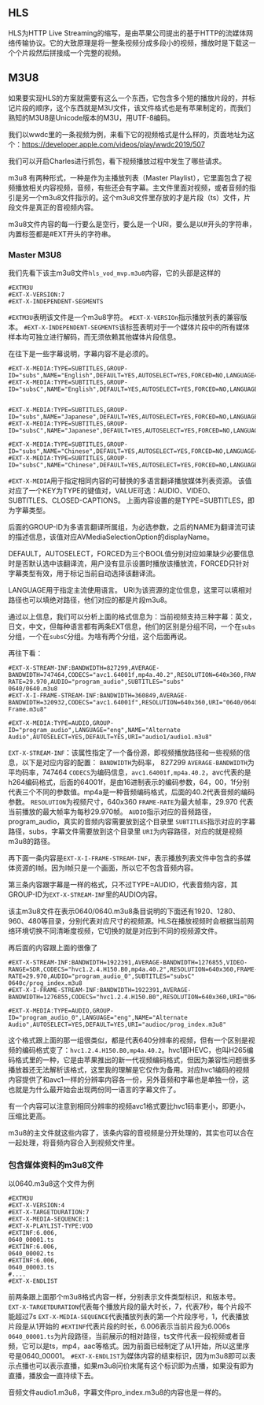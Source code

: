 ## HLS

HLS为HTTP Live Streaming的缩写，是由苹果公司提出的基于HTTP的流媒体网络传输协议。它的大致原理是将一整条视频分成多段小的视频，播放时是下载这一个个片段然后拼接成一个完整的视频。

## M3U8

如果要实现HLS的方案就需要有这么一个东西，它包含多个短的播放片段的，并标记片段的顺序，这个东西就是M3U文件，该文件格式也是有苹果制定的，而我们熟知的M3U8是Unicode版本的M3U，用UTF-8编码。

我们以wwdc里的一条视频为例，来看下它的视频格式是什么样的，页面地址为这个：https://developer.apple.com/videos/play/wwdc2019/507

我们可以开启Charles进行抓包，看下视频播放过程中发生了哪些请求。

m3u8 有两种形式，一种是作为主播放列表（Master Playlist），它里面包含了视频播放相关内容视频，音频，有些还会有字幕。主文件里面对视频，或者音频的指引是另一个m3u8文件指示的。这个m3u8文件里存放的才是片段（ts）文件，片段文件是真正的音视频内容。

m3u8文件内容的每一行要么是空行，要么是一个URI，要么是以#开头的字符串，内置标签都是#EXT开头的字符串。

### Master M3U8
我们先看下该主m3u8文件`hls_vod_mvp.m3u8`内容，它的头部是这样的

```
#EXTM3U
#EXT-X-VERSION:7
#EXT-X-INDEPENDENT-SEGMENTS
```
`#EXTM3U`表明该文件是一个m3u8字符。
`#EXT-X-VERSIOn`指示播放列表的兼容版本。
`#EXT-X-INDEPENDENT-SEGMENTS`该标签表明对于一个媒体片段中的所有媒体样本均可独立进行解码，而无须依赖其他媒体片段信息。

在往下是一些字幕说明，字幕内容不是必须的。
```
#EXT-X-MEDIA:TYPE=SUBTITLES,GROUP-ID="subs",NAME="English",DEFAULT=YES,AUTOSELECT=YES,FORCED=NO,LANGUAGE="eng",URI="subtitles/eng/prog_index.m3u8"
#EXT-X-MEDIA:TYPE=SUBTITLES,GROUP-ID="subsC",NAME="English",DEFAULT=YES,AUTOSELECT=YES,FORCED=NO,LANGUAGE="eng",URI="subtitles/engc/prog_index.m3u8"


#EXT-X-MEDIA:TYPE=SUBTITLES,GROUP-ID="subs",NAME="Japanese",DEFAULT=YES,AUTOSELECT=YES,FORCED=NO,LANGUAGE="jpn",URI="subtitles/jpn/prog_index.m3u8"
#EXT-X-MEDIA:TYPE=SUBTITLES,GROUP-ID="subsC",NAME="Japanese",DEFAULT=YES,AUTOSELECT=YES,FORCED=NO,LANGUAGE="jpn",URI="subtitles/jpnc/prog_index.m3u8"

#EXT-X-MEDIA:TYPE=SUBTITLES,GROUP-ID="subs",NAME="Chinese",DEFAULT=YES,AUTOSELECT=YES,FORCED=NO,LANGUAGE="zho",URI="subtitles/zho/prog_index.m3u8"
#EXT-X-MEDIA:TYPE=SUBTITLES,GROUP-ID="subsC",NAME="Chinese",DEFAULT=YES,AUTOSELECT=YES,FORCED=NO,LANGUAGE="zho",URI="subtitles/zhoc/prog_index.m3u8"
```

`#EXT-X-MEDIA`用于指定相同内容的可替换的多语言翻译播放媒体列表资源。
该值对应了一个KEY为TYPE的键值对，VALUE可选：AUDIO、VIDEO、SUBTITLES、CLOSED-CAPTIONS。
上面内容设置的是TYPE=SUBTITLES，即为字幕类型。

后面的GROUP-ID为多语言翻译所属组，为必选参数，之后的NAME为翻译流可读的描述信息，该值对应AVMediaSelectionOption的displayName。

DEFAULT，AUTOSELECT，FORCED为三个BOOL值分别对应如果缺少必要信息时是否默认选中该翻译流，用户没有显示设置时播放该播放流，FORCED只针对字幕类型有效，用于标记当前自动选择该翻译流。

LANGUAGE用于指定主流使用语言。
URI为该资源的定位信息，这里可以填相对路径也可以填绝对路径，他们对应的都是片段m3u8。

通过以上信息，我们可以分析上面的格式信息为：当前视频支持三种字幕：英文，日文，中文，但每种语言都有两条EXT信息，他们的区别是分组不同，一个在`subs`分组，一个在`subsC`分组。为啥有两个分组，这个后面再说。

再往下看：
```
#EXT-X-STREAM-INF:BANDWIDTH=827299,AVERAGE-BANDWIDTH=747464,CODECS="avc1.64001f,mp4a.40.2",RESOLUTION=640x360,FRAME-RATE=29.970,AUDIO="program_audio",SUBTITLES="subs"
0640/0640.m3u8
#EXT-X-I-FRAME-STREAM-INF:BANDWIDTH=360849,AVERAGE-BANDWIDTH=320932,CODECS="avc1.64001f",RESOLUTION=640x360,URI="0640/0640_I-Frame.m3u8"

#EXT-X-MEDIA:TYPE=AUDIO,GROUP-ID="program_audio",LANGUAGE="eng",NAME="Alternate Audio",AUTOSELECT=YES,DEFAULT=YES,URI="audio1/audio1.m3u8"
```
`EXT-X-STREAM-INF`：该属性指定了一个备份源，即视频播放路径和一些视频的信息，以下是对应内容的配置：
`BANDWIDTH`为码率， 827299
`AVERAGE-BANDWIDTH`为平均码率，747464
`CODECS`为编码信息，`avc1.64001f,mp4a.40.2`，avc代表的是h264编码格式，后面的64001f，是由16进制表示的编码参数，64，00，1f分别代表三个不同的参数值。mp4a是一种音频编码格式，后面的40.2代表音频的编码参数。
`RESOLUTION`为视频尺寸，640x360
`FRAME-RATE`为最大帧率，29.970 代表当前播放的最大帧率为每秒29.970帧。
`AUDIO`指示对应的音频路径，program_audio，真实的音频内容需要放到这个目录里
`SUBTITLES`指示对应的字幕路径，subs，字幕文件需要放到这个目录里
`URI`为内容路径，对应的就是视频m3u8的路径。

再下面一条内容是`EXT-X-I-FRAME-STREAM-INF`，表示播放列表文件中包含的多媒体资源的I帧。因为I帧只是一个画面，所以它不包含音频内容。

第三条内容跟字幕是一样的格式，只不过TYPE=AUDIO，代表音频内容，其GROUP-ID为`EXT-X-STREAM-INF`里的AUDIO内容。

该主m3u8文件在表示0640/0640.m3u8条目说明的下面还有1920、1280、960、480等目录，分别代表对应尺寸的视频源。HLS在播放视频时会根据当前网络环境切换不同清晰度视频，它切换的就是对应到不同的视频源文件。

再后面的内容跟上面的很像了
```
#EXT-X-STREAM-INF:BANDWIDTH=1922391,AVERAGE-BANDWIDTH=1276855,VIDEO-RANGE=SDR,CODECS="hvc1.2.4.H150.B0,mp4a.40.2",RESOLUTION=640x360,FRAME-RATE=29.970,AUDIO="program_audio_0",SUBTITLES="subsC"
0640c/prog_index.m3u8
#EXT-X-I-FRAME-STREAM-INF:BANDWIDTH=1922391,AVERAGE-BANDWIDTH=1276855,CODECS="hvc1.2.4.H150.B0",RESOLUTION=640x360,URI="0640c/iframe_index.m3u8"

#EXT-X-MEDIA:TYPE=AUDIO,GROUP-ID="program_audio_0",LANGUAGE="eng",NAME="Alternate Audio",AUTOSELECT=YES,DEFAULT=YES,URI="audioc/prog_index.m3u8"
```
这个格式跟上面的那一组很类似，都是代表640分辨率的视频，但有一个区别是视频的编码格式变了：`hvc1.2.4.H150.B0,mp4a.40.2`。hvc1即HEVC，也叫H265编码格式里的一种，它是由苹果推出的新一代视频编码格式，但因为兼容性问题很多播放器还无法解析该格式，这里我的理解是它仅作为备用。对应hvc1编码的视频内容提供了和avc1一样的分辨率内容各一份，另外音频和字幕也是单独一份，这也就是为什么最开始会出现两份同一语言的字幕文件了。

有一个内容可以注意到相同分辨率的视频avc1格式要比hvc1码率更小，即更小，压缩比更高。


m3u8的主文件就这些内容了，该条内容的音视频是分开处理的，其实也可以合在一起处理，将音频内容合入到视频文件里。

### 包含媒体资料的m3u8文件
以0640.m3u8这个文件为例
```
#EXTM3U
#EXT-X-VERSION:4
#EXT-X-TARGETDURATION:7
#EXT-X-MEDIA-SEQUENCE:1
#EXT-X-PLAYLIST-TYPE:VOD
#EXTINF:6.006,
0640_00001.ts
#EXTINF:6.006,
0640_00002.ts
#EXTINF:6.006,
0640_00003.ts
#....
#EXT-X-ENDLIST
```
前两条跟上面那个m3u8格式内容一样，分别表示文件类型标识，和版本号。
`EXT-X-TARGETDURATION`代表每个播放片段的最大时长，7，代表7秒，每个片段不能超过7s
`EXT-X-MEDIA-SEQUENCE`代表播放列表的第一个片段序号，1，代表播放片段是从1开始的
`#EXTINF`代表片段的时长，6.006表示当前片段为6.006s
`0640_00001.ts`为片段路径，当前展示的相对路径，ts文件代表一段视频或者音频，它可以是ts，mp4，aac等格式。因为前面已经制定了从1开始，所以这里序号是0640_00001。
`#EXT-X-ENDLIST`为媒体内容的结束标识，因为m3u8即可以表示点播也可以表示直播，如果m3u8问价末尾有这个标识即为点播，如果没有即为直播，播放会一直持续下去。

音频文件audio1.m3u8，字幕文件pro_index.m3u8的内容也是一样的。




